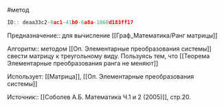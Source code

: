 #метод

```javascript
ID:: deaa33c2-0ac1-41b0-6a8a-1868d183ff17
```

Предназначение:: для вычисление [[Граф_Математика/Ранг матрицы]]

Алгоритм:: методом [[Оп. Элементарные преобразования системы]] свести матрицу к треугольному виду. Пользуясь тем, что [[Теорема Элементарные преобразования ранга не меняют]]

Использует: [[Матрица]], [[Оп. Элементарные преобразования системы]]

Источник:: [[Соболев А.Б. Математика Ч.1 и 2 (2005)]], стр.20.